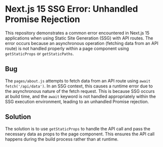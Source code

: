 # Next.js 15 SSG Error: Unhandled Promise Rejection

This repository demonstrates a common error encountered in Next.js 15 applications when using Static Site Generation (SSG) with API routes. The error occurs because an asynchronous operation (fetching data from an API route) is not handled properly within a page component using `getStaticProps` or `getStaticPaths`.

## Bug

The `pages/about.js` attempts to fetch data from an API route using `await fetch('/api/data')`. In an SSG context, this causes a runtime error due to the asynchronous nature of the fetch request. This is because SSG occurs at build time, and the `await` keyword is not handled appropriately within the SSG execution environment, leading to an unhandled Promise rejection. 

## Solution

The solution is to use `getStaticProps` to handle the API call and pass the necessary data as props to the page component. This ensures the API call happens during the build process rather than at runtime. 